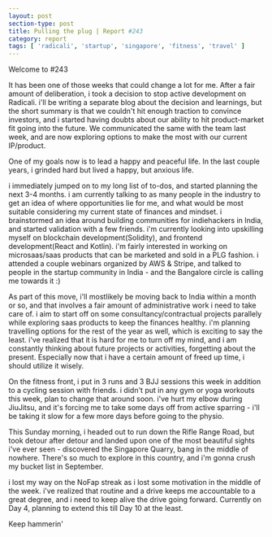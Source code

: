 ```yaml
---
layout: post
section-type: post
title: Pulling the plug | Report #243
category: report
tags: [ 'radicali', 'startup', 'singapore', 'fitness', 'travel' ]
---
```


Welcome to #243

It has been one of those weeks that could change a lot for me. After a fair amount of deliberation, i took a decision to stop active development on Radicali. i'll be writing a separate blog about the decision and learnings, but the short summary is that we couldn't hit enough traction to convince investors, and i started having doubts about our ability to hit product-market fit going into the future. We communicated the same with the team last week, and are now exploring options to make the most with our current IP/product.

One of my goals now is to lead a happy and peaceful life. In the last couple years, i grinded hard but lived a happy, but anxious life.

i immediately jumped on to my long list of to-dos, and started planning the next 3-4 months. i am currently talking to as many people in the industry to get an idea of where opportunities lie for me, and what would be most suitable considering my current state of finances and mindset. i brainstormed an idea around building communities for indiehackers in India, and started validation with a few friends. i'm currently looking into upskilling myself on blockchain development(Solidity), and frontend development(React and Kotlin). i'm fairly interested in working on microsaas/saas products that can be marketed and sold in a PLG fashion. i attended a couple webinars organized by AWS & Stripe, and talked to people in the startup community in India - and the Bangalore circle is calling me towards it :)

As part of this move, i'll mostlikely be moving back to India within a month or so, and that involves a fair amount of administrative work i need to take care of. i aim to start off on some consultancy/contractual projects parallely while exploring saas products to keep the finances healthy. i'm planning travelling options for the rest of the year as well, which is exciting to say the least. i've realized that it is hard for me to turn off my mind, and i am constantly thinking about future projects or activities, forgetting about the present. Especially now that i have a certain amount of freed up time, i should utilize it wisely.

On the fitness front, i put in 3 runs and 3 BJJ sessions this week in addition to a cycling session with friends. i didn't put in any gym or yoga workouts this week, plan to change that around soon. i've hurt my elbow during JiuJitsu, and it's forcing me to take some days off from active sparring - i'll be taking it slow for a few more days before going to the physio. 

This Sunday morning, i headed out to run down the Rifle Range Road, but took detour after detour and landed upon one of the most beautiful sights i've ever seen - discovered the Singapore Quarry, bang in the middle of nowhere. There's so much to explore in this country, and i'm gonna crush my bucket list in September.

i lost my way on the NoFap streak as i lost some motivation in the middle of the week. i've realized that routine and a drive keeps me accountable to a great degree, and i need to keep alive the drive going forward. Currently on Day 4, planning to extend this till Day 10 at the least.

Keep hammerin'